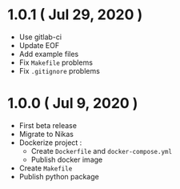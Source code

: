 # 1.0.1 ( Jul 29, 2020 )

- Use gitlab-ci
- Update EOF
- Add example files
- Fix `Makefile` problems
- Fix `.gitignore` problems

# 1.0.0 ( Jul 9, 2020 )

- First beta release
- Migrate to Nikas
- Dockerize project :  
    - Create `Dockerfile` and `docker-compose.yml`
    - Publish docker image
- Create `Makefile`
- Publish python package